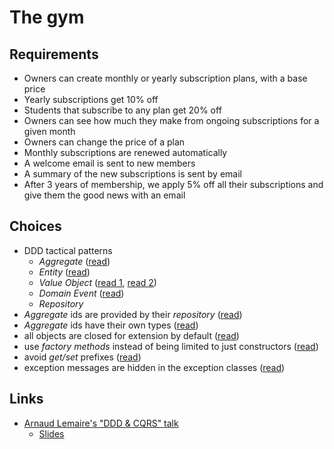 # The gym

## Requirements

- Owners can create monthly or yearly subscription plans, with a base price
- Yearly subscriptions get 10% off
- Students that subscribe to any plan get 20% off
- Owners can see how much they make from ongoing subscriptions for a given month
- Owners can change the price of a plan
- Monthly subscriptions are renewed automatically
- A welcome email is sent to new members
- A summary of the new subscriptions is sent by email
- After 3 years of membership, we apply 5% off all their subscriptions and give them the good news with an email

## Choices

- DDD tactical patterns
  - *Aggregate* ([read](https://vaughnvernon.co/?p=838))
  - *Entity* ([read](http://thepaulrayner.com/blog/aggregates-and-entities-in-domain-driven-design/))
  - *Value Object* ([read 1](http://verraes.net/2016/02/type-safety-and-money/), [read 2](https://matthiasnoback.nl/2018/03/modelling-quanities-an-exercise-in-designing-value-objects/))
  - *Domain Event* ([read](http://verraes.net/2014/11/domain-events/))
  - *Repository*
- *Aggregate* ids are provided by their *repository* ([read](https://matthiasnoback.nl/2018/05/when-and-where-to-determine-the-id-of-an-entity/))
- *Aggregate* ids have their own types ([read](https://buildplease.com/pages/vo-ids/))
- all objects are closed for extension by default ([read](https://ocramius.github.io/blog/when-to-declare-classes-final/))
- use *factory methods* instead of being limited to just constructors ([read](http://verraes.net/2014/06/named-constructors-in-php/))
- avoid *get/set* prefixes ([read](https://blog.pragmatists.com/refactoring-from-anemic-model-to-ddd-880d3dd3d45f))
- exception messages are hidden in the exception classes ([read](http://rosstuck.com/formatting-exception-messages))

## Links

- [Arnaud Lemaire's "DDD & CQRS" talk](https://www.youtube.com/watch?v=qBLtZN3p3FU)
  - [Slides](https://speakerdeck.com/lilobase/ddd-and-cqrs-php-tour-2018)
